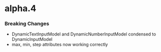 # alpha.4

### **Breaking Changes**

* DynamicTextInputModel and DynamicNumberInputModel condensed to DynamicInputModel
* max, min, step attributes now working correctly